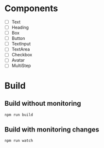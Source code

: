 # Components

- [ ] Text
- [ ] Heading
- [ ] Box
- [ ] Button
- [ ] TextInput
- [ ] TextArea
- [ ] Checkbox
- [ ] Avatar
- [ ] MultiStep

# Build

## Build without monitoring
`npm run build`

## Build with monitoring changes
`npm run watch`
